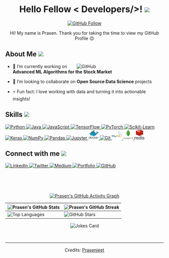 <h1 align="center"> Hello Fellow &lt; Developers/&gt;! <img src="https://raw.githubusercontent.com/MartinHeinz/MartinHeinz/master/wave.gif" width="30px"> </h1>
<p align="center">
</p>
<p align="center">  
  
  <a href="https://github.com/theprasenjeet">
    <img src="https://img.shields.io/github/followers/theprasenjeet?label=Follow&style=social" alt="GitHub Follow">
  </a>
</p>

<div size="20px" align="center"> 
  Hi! My name is Prasen. Thank you for taking the time to view my GitHub Profile 😊 
</div>

<h2> About Me <img src="https://media0.giphy.com/media/KDDpcKigbfFpnejZs6/giphy.gif?cid=ecf05e47oy6f4zjs8g1qoiystc56cu7r9tb8a1fe76e05oty&rid=giphy.gif" width="100px"></h2>
<img width="55%" align="right" alt="GitHub" src="https://raw.githubusercontent.com/onimur/.github/master/.resources/git-header.svg">

<ul>
  <li>
    <p>🔭 I’m currently working on <strong>Advanced ML Algorithms for the Stock Market</strong></p>
  </li>
  <li>
    <p>👯 I’m looking to collaborate on <strong>Open Source Data Science</strong> projects</p>
  </li>
  <li>
    <p>⚡ Fun fact: I love working with data and turning it into actionable insights!</p>
  </li>
</ul>

<h2> Skills <img src="https://media2.giphy.com/media/QssGEmpkyEOhBCb7e1/giphy.gif?cid=ecf05e47a0n3gi1bfqntqmob8g9aid1oyj2wr3ds3mg700bl&rid=giphy.gif" width="32px"> </h2>

<!-- Languages and Tools Icons -->
<p align="left">
  <!-- Programming Languages -->
  <a href="https://www.python.org" target="_blank"> 
    <img width="32px" src="https://raw.githubusercontent.com/rahulbanerjee26/githubAboutMeGenerator/main/icons/python.svg" alt="Python"> 
  </a>
  <a href="https://www.java.com" target="_blank"> 
    <img width="32px" src="https://raw.githubusercontent.com/rahulbanerjee26/githubAboutMeGenerator/main/icons/java.svg" alt="Java"> 
  </a>
  <a href="https://developer.mozilla.org/en-US/docs/Web/JavaScript" target="_blank"> 
    <img width="32px" src="https://raw.githubusercontent.com/rahulbanerjee26/githubAboutMeGenerator/main/icons/javascript.svg" alt="JavaScript"> 
  </a>
  
  <!-- ML Frameworks and Libraries -->
  <a href="https://www.tensorflow.org" target="_blank"> 
    <img width="32px" src="https://www.vectorlogo.zone/logos/tensorflow/tensorflow-icon.svg" alt="TensorFlow"> 
  </a>
  <a href="https://pytorch.org/" target="_blank"> 
    <img width="32px" src="https://www.vectorlogo.zone/logos/pytorch/pytorch-icon.svg" alt="PyTorch"> 
  </a>
  <a href="https://scikit-learn.org/" target="_blank"> 
    <img width="32px" src="https://raw.githubusercontent.com/rahulbanerjee26/githubAboutMeGenerator/main/icons/scikit.svg" alt="Scikit-Learn"> 
  </a>
  <a href="https://keras.io/" target="_blank"> 
    <img width="32px" src="https://www.vectorlogo.zone/logos/keras/keras-icon.svg" alt="Keras"> 
  </a>
  <a href="https://www.numpy.org/" target="_blank"> 
    <img width="32px" src="https://raw.githubusercontent.com/rahulbanerjee26/githubAboutMeGenerator/main/icons/numpy.svg" alt="NumPy"> 
  </a>
  <a href="https://pandas.pydata.org/" target="_blank"> 
    <img width="32px" src="https://raw.githubusercontent.com/rahulbanerjee26/githubAboutMeGenerator/main/icons/pandas.svg" alt="Pandas"> 
  </a>
  <a href="https://jupyter.org/" target="_blank"> 
    <img width="32px" src="https://raw.githubusercontent.com/rahulbanerjee26/githubAboutMeGenerator/main/icons/jupyter.svg" alt="Jupyter"> 
  </a>
  
  <!-- Additional Tools -->
  <a href="https://www.docker.com/" target="_blank"> 
    <img width="32px" src="https://raw.githubusercontent.com/devicons/devicon/master/icons/docker/docker-original-wordmark.svg" alt="Docker"> 
  </a>
  <a href="https://git-scm.com/" target="_blank"> 
    <img width="32px" src="https://www.vectorlogo.zone/logos/git-scm/git-scm-icon.svg" alt="Git"> 
  </a>
  <a href="https://www.mysql.com/" target="_blank"> 
    <img width="32px" src="https://raw.githubusercontent.com/devicons/devicon/master/icons/mysql/mysql-original-wordmark.svg" alt="MySQL"> 
  </a>
  <a href="https://www.mongodb.com/" target="_blank"> 
    <img width="32px" src="https://raw.githubusercontent.com/devicons/devicon/master/icons/mongodb/mongodb-original-wordmark.svg" alt="MongoDB"> 
  </a>
  <a href="https://www.redis.io/" target="_blank"> 
    <img width="32px" src="https://raw.githubusercontent.com/devicons/devicon/master/icons/redis/redis-original-wordmark.svg" alt="Redis"> 
  </a>
</p>

<h2> Connect with me <img src="https://raw.githubusercontent.com/ShahriarShafin/ShahriarShafin/main/Assets/handshake.gif" width="100px"> </h2>
<p align="left">
  <a href="https://www.linkedin.com/in/theprasenjeet" target="_blank">
    <img width="32px" src="https://raw.githubusercontent.com/rahulbanerjee26/githubAboutMeGenerator/main/icons/linked-in-alt.svg" alt="LinkedIn">
  </a>
  <a href="https://www.twitter.com/theprasenjeet" target="_blank">
    <img width="32px" src="https://raw.githubusercontent.com/rahulbanerjee26/githubAboutMeGenerator/main/icons/twitter.svg" alt="Twitter">
  </a>
  <a href="https://medium.com/@theprasenjeet" target="_blank">
    <img width="32px" src="https://raw.githubusercontent.com/rahulbanerjee26/githubAboutMeGenerator/main/icons/medium.svg" alt="Medium">
  </a>
  <a href="https://theprasenjeet.me/" target="_blank">
    <img width="32px" src="https://raw.githubusercontent.com/rahulbanerjee26/githubAboutMeGenerator/main/icons/portfolio.png" alt="Portfolio">
  </a>
  <a href="https://www.github.com/theprasenjeet" target="_blank">
    <img width="32px" src="https://raw.githubusercontent.com/rahulbanerjee26/githubAboutMeGenerator/main/icons/github.svg" alt="GitHub">
  </a>
</p>

<br>
<br>
<br>

<p align="center">
  <a href="https://git.io/praseanscience">
    <img src="https://activity-graph.herokuapp.com/graph?username=theprasenjeet&theme=tokyonight" alt="Prasen's GitHub Activity Graph">
  </a>
</p>

<table align="center">
  <thead>
    <tr>
      <th>
        <img src="https://github-readme-stats.vercel.app/api?username=theprasenjeet&show_icons=true&theme=tokyonight" alt="Prasen's GitHub Stats">
      </th>
      <th>
        <img src="https://github-readme-streak-stats.herokuapp.com/?user=theprasenjeet&theme=tokyonight" alt="Prasen's GitHub Streak">
      </th>
    </tr>
  </thead>
  <tbody>
    <tr>
      <td>
        <img src="https://github-readme-stats.vercel.app/api/top-langs/?username=theprasenjeet&theme=tokyonight&layout=compact" alt="Top Languages">
      </td>
      <td>
        <img src="https://github-readme-stats.vercel.app/api?username=theprasenjeet&show_icons=true&locale=en&count_private=true&hide_rank=true&custom_title=My%20GitHub%20Stats&disable_animations=true&theme=tokyonight" alt="GitHub Stars">
      </td>
    </tr>
  </tbody>
</table>

<p align="center">
  <img src="https://readme-jokes.vercel.app/api?theme=tokyonight" alt="Jokes Card">
</p>

<br>
<hr>
<p align="center">Credits: <a href="https://github.com/theprasenjeet">Prasenjeet</a></p>
